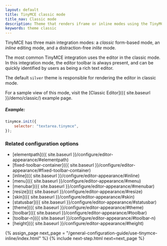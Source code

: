 ```yaml
---
layout: default
title: TinyMCE classic mode
title_nav: Classic mode
description: Theme that renders iframe or inline modes using the TinyMCE core UI framework.
keywords: theme classic
---
```


TinyMCE has three main integration modes: a _classic_ form-based mode, an _inline_ editing mode, and a distraction-free _inlite_ mode.

The most common TinyMCE integration uses the editor in the classic mode. In this integration mode, the editor toolbar is always present, and can be quickly identified by users as being a rich text editor.

The default `silver` theme is responsible for rendering the editor in classic mode.

For a sample view of this mode, visit the [Classic Editor]({{ site.baseurl }}/demo/classic/) example page.

##### Example:

```js
tinymce.init({
    selector: "textarea.tinymce",
});
```

### Related configuration options

* [elementpath]({{ site.baseurl }}/configure/editor-appearance/#elementpath)
* [fixed-toolbar-container]({{ site.baseurl }}/configure/editor-appearance/#fixed-toolbar-container)
* [inline]({{ site.baseurl }}/configure/editor-appearance/#inline)
* [menu]({{ site.baseurl }}/configure/editor-appearance/#menu)
* [menubar]({{ site.baseurl }}/configure/editor-appearance/#menubar)
* [resize]({{ site.baseurl }}/configure/editor-appearance/#resize)
* [skin]({{ site.baseurl }}/configure/editor-appearance/#skin)
* [statusbar]({{ site.baseurl }}/configure/editor-appearance/#statusbar)
* [theme]({{ site.baseurl }}/configure/editor-appearance/#theme)
* [toolbar]({{ site.baseurl }}/configure/editor-appearance/#toolbar)
* [toolbar-n]({{ site.baseurl }}/configure/editor-appearance/#toolbar-n)
* [height]({{ site.baseurl }}/configure/editor-appearance/#height)


{% assign_page next_page = "/general-configuration-guide/use-tinymce-inline/index.html" %}
{% include next-step.html next=next_page %}